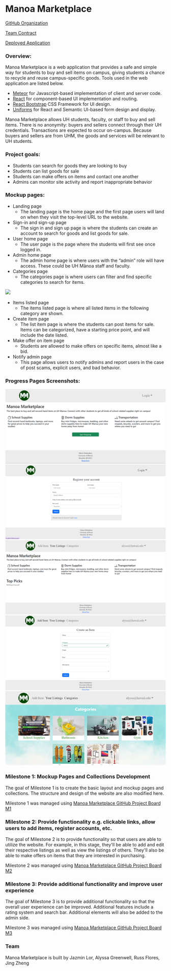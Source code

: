 # Manoa Marketplace

[GitHub Organization](https://github.com/manoamarketplace)

[Team Contract](https://docs.google.com/document/d/1ZQ-Apqbr8ef9pxsUrwbN6swEVVe1EIwGtawZnpmVP_w/edit?usp=sharing)

[Deployed Application](https://manoa-marketplace.site/)

### Overview:

Manoa Marketplace is a web application that provides a safe and simple way for students to buy and sell items on campus, giving students a chance to recycle and reuse campus-specific goods. Tools used in the web application are listed below.

* [Meteor](https://www.meteor.com/) for Javascript-based implementation of client and server code.
* [React](https://reactjs.org/) for component-based UI implementation and routing.
* [React Bootstrap](https://react-bootstrap.github.io/) CSS Framework for UI design.
* [Uniforms](https://uniforms.tools/) for React and Semantic UI-based form design and display.

Manoa Marketplace allows UH students, faculty, or staff to buy and sell items. There is no anonymity: buyers and sellers connect through their UH credentials.
Transactions are expected to occur on-campus. Because buyers and sellers are from UHM, the goods and services will be relevant to UH students.

### Project goals:

* Students can search for goods they are looking to buy
* Students can list goods for sale
* Students can make offers on items and contact one another
* Admins can monitor site activity and report inappropriate behavior

### Mockup pages:
* Landing page
    * The landing page is the home page and the first page users will land on when they visit the top-level URL to the website.
* Sign-in and sign-up page
  * The sign in and sign up page is where the students can create an account to search for goods and list goods for sale.
* User home page
  * The user page is the page where the students will first see once logged in.
* Admin home page
  * The admin home page is where users with the “admin” role will have access. These could be UH Mānoa staff and faculty.
* Categories page
  * The categories page is where users can filter and find specific categories to search for items.

![](images/categories.jpg)

* Items listed page
  * The items listed page is where all listed items in the following category are shown.
* Create item page
  * The list item page is where the students can post items for sale. Items can be categorized, have a starting price point, and will include the date listed.
* Make offer on item page
  * Students are allowed to make offers on specific items, almost like a bid.
* Notify admin page
  * This page allows users to notify admins and report users in the case of post scams, explicit users, and bad behavior.


### Progress Pages Screenshots:

<img src="photos/landing-page-m1.png">

<img src="photos/registration-page-m1.png">

<img src="photos/home-page-m1.png">

<img src="photos/add-item-page-m1.png">

<img src="photos/categories-page-m1.png">

### Milestone 1: Mockup Pages and Collections Development

The goal of Milestone 1 is to create the basic layout and mockup pages and collections. The structure and design of the website are also modified here.

Milestone 1 was managed using [Manoa Marketplace GitHub Project Board M1](https://github.com/orgs/manoamarketplace/projects/1)

### Milestone 2: Provide functionality e.g. clickable links, allow users to add items, register accounts, etc.

The goal of Milestone 2 is to provide functionality so that users are able to utilize the website. For example, in this stage, they'll be able to add and edit their respective listings as well as view the listings of others. They'll also be able to make offers on items that they are interested in purchasing.

Milestone 2 was managed using [Manoa Marketplace GitHub Project Board M2](https://github.com/orgs/manoamarketplace/projects/3)

### Milestone 3: Provide additional functionality and improve user experience

The goal of Milestone 3 is to provide additional functionality so that the overall user experience can be improved. Additional features include a rating system and search bar. Additional elements will also be added to the admin side.

Milestone 3 was managed using [Manoa Marketplace GitHub Project Board M3](https://github.com/orgs/manoamarketplace/projects/6/views/1)

### Team
Manoa Marketplace is built by Jazmin Lor, Alyssa Greenwell, Russ Flores, Jing Zheng

